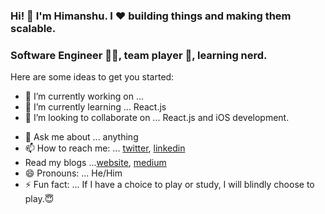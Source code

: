 ### Hi! 👋 I'm Himanshu. I ❤️ building things and making them scalable.
### Software Engineer 👨‍💻, team player 🤝, learning nerd.

Here are some ideas to get you started:

- 🔭 I’m currently working on ...
- 🌱 I’m currently learning ... React.js
- 👯 I’m looking to collaborate on ... React.js and iOS development.
<!--
- 🤔 I’m looking for help with ...
-->
- 💬 Ask me about ... anything
- 📫 How to reach me: ... [twitter](https://twitter.com/nomadicsheldon), [linkedin](https://www.linkedin.com/in/nomadicsheldon/)
- Read my blogs ...[website](https://www.himanshurajput.com/blogs), [medium](https://medium.com/@nomadicsheldon)
- 😄 Pronouns: ... He/Him
- ⚡ Fun fact: ... If I have a choice to play or study, I will blindly choose to play.😇


